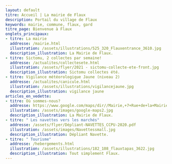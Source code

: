 ```yaml
---
layout: default
titre: Accueil | La mairie de Flaux
description: Portail du village de Flaux
keywords: mairie, commune, flaux, gard
titre_page: Bienvenue à Flaux
onglets_principaux:
- titre: La mairie 
  addresse: /mairie.html
  illustration: /assets/illustrations/525_320_Flauxentrance_3610.jpg
  description_illustration: La Mairie de Flaux.
- titre: Sictomu, 2 collectes par semaine!
  addresse: /actualites/collectesete.html
  illustration: /assets/flyer/2021 - sictomu-collecte-ete-front.jpg
  description_illustration: Sictomu collectes été.
- titre: Vigilance météorologique Jaune (niveau 2)
  addresse: /actualites/canicule.html
  illustration: /assets/illustrations/vigilancejaune.jpg
  description_illustration: vigilance jaune
articles_en_vedette:
- titre: Où sommes-nous?
  addresse: https://www.google.com/maps/dir//Mairie,+7+Rue+de+la+Mairie,+30700+Flaux/@44.0126437,4.4763609,13z/data=!4m8!4m7!1m0!1m5!1m1!1s0x12b5b63c3159cc4b:0x9feb3ce2c7fcb932!2m2!1d4.504586!2d44.020724modestes_frontpageactussecondaires.png
  illustration: /assets/images/google-maps2.jpg
  description_illustration: La Mairie de Flaux.
- titre: " Les navettes vers les marchés"
  addresse: /assets/flyer/Dépliant-NAVETTES_CCPU-2020.pdf
  illustration: /assets/images/Navettessmall.jpg
  description_illustration: Dépliant Navette.
- titre: " Tourisme"
  addresse: /hebergements.html
  illustration: /assets/illustrations/182_108_flauxtapas_3622.jpg
  description_illustration: Tout simplement Flaux.
---
```

